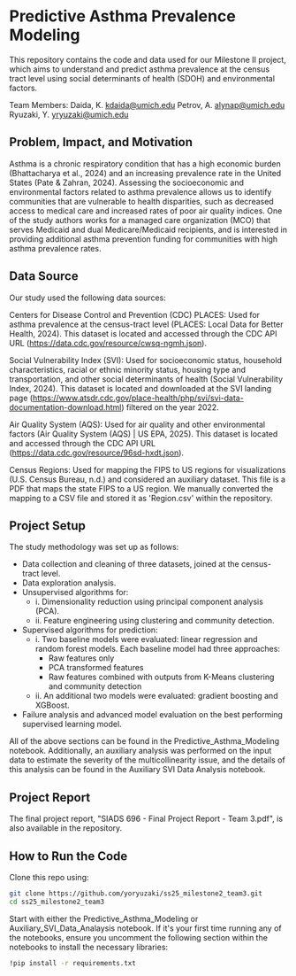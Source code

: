 # Predictive Asthma Prevalence Modeling

This repository contains the code and data used for our Milestone II project, which aims to understand and predict asthma prevalence at the census tract level using social determinants of health (SDOH) and environmental factors. 

Team Members: 
Daida, K.      kdaida@umich.edu
Petrov, A.     alynap@umich.edu
Ryuzaki, Y.    yryuzaki@umich.edu


## Problem, Impact, and Motivation
Asthma is a chronic respiratory condition that has a high economic burden (Bhattacharya et al., 2024) and an increasing prevalence rate in the United States (Pate & Zahran, 2024). Assessing the socioeconomic and environmental factors related to asthma prevalence allows us to identify communities that are vulnerable to health disparities, such as decreased access to medical care and increased rates of poor air quality indices. One of the study authors works for a managed care organization (MCO) that serves Medicaid and dual Medicare/Medicaid recipients, and is interested in providing additional asthma prevention funding for communities with high asthma prevalence rates. 


## Data Source
Our study used the following data sources: 

Centers for Disease Control and Prevention (CDC) PLACES: Used for asthma prevalence at the census-tract level (PLACES: Local Data for Better Health, 2024). This dataset is located and accessed through the CDC API URL (https://data.cdc.gov/resource/cwsq-ngmh.json). 

Social Vulnerability Index (SVI): Used for socioeconomic status, household characteristics, racial or ethnic minority status, housing type and transportation, and other social determinants of health (Social Vulnerability Index, 2024). This dataset is located and downloaded at the SVI landing page (https://www.atsdr.cdc.gov/place-health/php/svi/svi-data-documentation-download.html) filtered on the year 2022. 

Air Quality System (AQS): Used for air quality and other environmental factors (Air Quality System (AQS) | US EPA, 2025). This dataset is located and  accessed through the CDC API URL (https://data.cdc.gov/resource/96sd-hxdt.json). 

Census Regions: Used for mapping the FIPS to US regions for visualizations (U.S. Census Bureau, n.d.) and considered an auxiliary dataset. This file is a PDF that maps the state FIPS to a US region. We manually converted the mapping to a CSV file and stored it as 'Region.csv' within the repository. 


## Project Setup
The study methodology was set up as follows: 
- Data collection and cleaning of three datasets, joined at the census-tract level. 
- Data exploration analysis. 
- Unsupervised algorithms for: 
  - i. Dimensionality reduction using principal component analysis (PCA). 
  - ii. Feature engineering using clustering and community detection. 
- Supervised algorithms for prediction:
  - i. Two baseline models were evaluated: linear regression and random forest models. Each baseline model had three approaches:
      -  Raw features only
      -  PCA transformed features
      -  Raw features combined with outputs from K-Means clustering and community detection
  - ii. An additional two models were evaluated: gradient boosting and XGBoost. 
- Failure analysis and advanced model evaluation on the best performing supervised learning model.


All of the above sections can be found in the Predictive_Asthma_Modeling notebook. Additionally, an auxiliary analysis was performed on the input data to estimate the severity of the multicollinearity issue, and the details of this analysis can be found in the Auxiliary SVI Data Analysis notebook.


## Project Report
The final project report, "SIADS 696 - Final Project Report - Team 3.pdf", is also available in the repository. 


## How to Run the Code
Clone this repo using:
```bash
git clone https://github.com/yoryuzaki/ss25_milestone2_team3.git
cd ss25_milestone2_team3
```

Start with either the Predictive_Asthma_Modeling or Auxiliary_SVI_Data_Analaysis notebook. If it's your first time running any of the notebooks, ensure you uncomment the following section within the notebooks to install the necessary libraries:
```bash
!pip install -r requirements.txt
```

